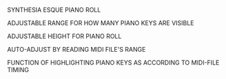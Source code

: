 SYNTHESIA ESQUE PIANO ROLL

ADJUSTABLE RANGE FOR HOW MANY PIANO KEYS ARE VISIBLE

ADJUSTABLE HEIGHT FOR PIANO ROLL

AUTO-ADJUST BY READING MIDI FILE'S RANGE

FUNCTION OF HIGHLIGHTING PIANO KEYS AS ACCORDING TO MIDI-FILE TIMING
